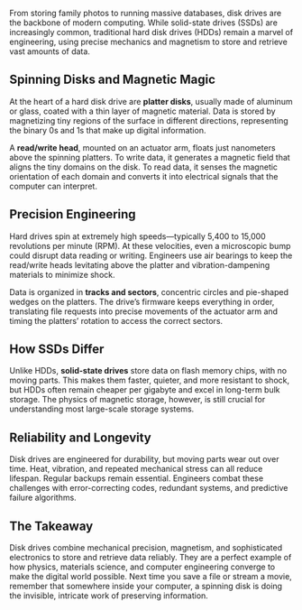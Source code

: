 From storing family photos to running massive databases, disk drives are the backbone of modern computing. While solid-state drives (SSDs) are increasingly common, traditional hard disk drives (HDDs) remain a marvel of engineering, using precise mechanics and magnetism to store and retrieve vast amounts of data.

## Spinning Disks and Magnetic Magic

At the heart of a hard disk drive are **platter disks**, usually made of aluminum or glass, coated with a thin layer of magnetic material. Data is stored by magnetizing tiny regions of the surface in different directions, representing the binary 0s and 1s that make up digital information.

A **read/write head**, mounted on an actuator arm, floats just nanometers above the spinning platters. To write data, it generates a magnetic field that aligns the tiny domains on the disk. To read data, it senses the magnetic orientation of each domain and converts it into electrical signals that the computer can interpret.

## Precision Engineering

Hard drives spin at extremely high speeds—typically 5,400 to 15,000 revolutions per minute (RPM). At these velocities, even a microscopic bump could disrupt data reading or writing. Engineers use air bearings to keep the read/write heads levitating above the platter and vibration-dampening materials to minimize shock.

Data is organized in **tracks and sectors**, concentric circles and pie-shaped wedges on the platters. The drive’s firmware keeps everything in order, translating file requests into precise movements of the actuator arm and timing the platters’ rotation to access the correct sectors.

## How SSDs Differ

Unlike HDDs, **solid-state drives** store data on flash memory chips, with no moving parts. This makes them faster, quieter, and more resistant to shock, but HDDs often remain cheaper per gigabyte and excel in long-term bulk storage. The physics of magnetic storage, however, is still crucial for understanding most large-scale storage systems.

## Reliability and Longevity

Disk drives are engineered for durability, but moving parts wear out over time. Heat, vibration, and repeated mechanical stress can all reduce lifespan. Regular backups remain essential. Engineers combat these challenges with error-correcting codes, redundant systems, and predictive failure algorithms.

## The Takeaway

Disk drives combine mechanical precision, magnetism, and sophisticated electronics to store and retrieve data reliably. They are a perfect example of how physics, materials science, and computer engineering converge to make the digital world possible. Next time you save a file or stream a movie, remember that somewhere inside your computer, a spinning disk is doing the invisible, intricate work of preserving information.
